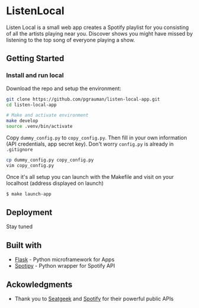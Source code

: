 # ListenLocal

Listen Local is a small web app creates a Spotify playlist for you consisting of all the artists playing near you. Discover shows you might have missed by listening to the top song of everyone playing a show.

## Getting Started

### Install and run local

Download the repo and setup the environment:
```bash
git clone https://github.com/pgrauman/listen-local-app.git
cd listen-local-app

# Make and activate environment
make develop
source .venv/bin/activate
```

Copy `dummy_config.py` to `copy_config.py`. Then fill in your own information (API credentials, app secret key). Don't worry `config.py` is already in `.gitignore`

```bash
cp dummy_config.py copy_config.py
vim copy_config.py
```

Once it's all setup you can launch with the Makefile and visit on your localhost (address displayed on launch)

```bash
$ make launch-app
```

## Deployment

Stay tuned

## Built with
* [Flask](http://flask.pocoo.org) - Python microframework for Apps
* [Spotipy](https://github.com/plamere/spotipy) - Python wrapper for Spotify API

## Ackowledgments
* Thank you to [Seatgeek](www.seatgeek.com) and [Spotify](www.spotfy.com) for their powerful public APIs
